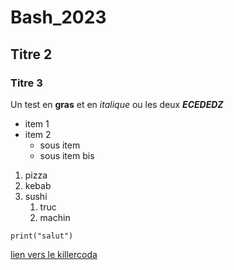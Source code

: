 # Bash_2023
## Titre 2
### Titre 3

Un test en **gras** et en *italique* ou les deux ***ECEDEDZ***

- item 1
- item 2
  - sous item
  - sous item bis

1. pizza
2. kebab
3. sushi
   1. truc
   2. machin

`print("salut")`

[lien vers le killercoda](https://killercoda.com/emelin)
